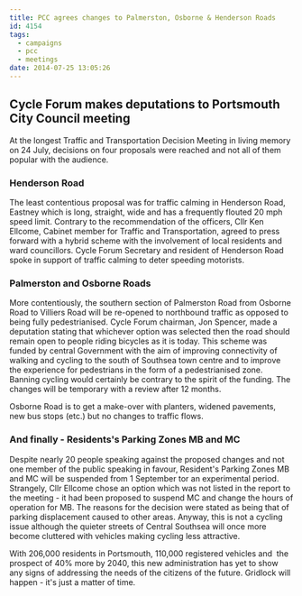 ```yaml
---
title: PCC agrees changes to Palmerston, Osborne & Henderson Roads
id: 4154
tags:
  - campaigns
  - pcc
  - meetings
date: 2014-07-25 13:05:26
---
```


## Cycle Forum makes deputations to Portsmouth City Council meeting

At the longest Traffic and Transportation Decision Meeting in living memory on 24 July, decisions on four proposals were reached and not all of them popular with the audience.

### Henderson Road

The least contentious proposal was for traffic calming in Henderson Road, Eastney which is long, straight, wide and has a frequently flouted 20 mph speed limit. Contrary to the recommendation of the officers, Cllr Ken Ellcome, Cabinet member for Traffic and Transportation, agreed to press forward with a hybrid scheme with the involvement of local residents and ward councillors. Cycle Forum Secretary and resident of Henderson Road spoke in support of traffic calming to deter speeding motorists.

### Palmerston and Osborne Roads

More contentiously, the southern section of Palmerston Road from Osborne Road to Villiers Road will be re-opened to northbound traffic as opposed to being fully pedestrianised. Cycle Forum chairman, Jon Spencer, made a deputation stating that whichever option was selected then the road should remain open to people riding bicycles as it is today. This scheme was funded by central Government with the aim of improving connectivity of walking and cycling to the south of Southsea town centre and to improve the experience for pedestrians in the form of a pedestrianised zone. Banning cycling would certainly be contrary to the spirit of the funding. The changes will be temporary with a review after 12 months.

Osborne Road is to get a make-over with planters, widened pavements, new bus stops (etc.) but no changes to traffic flows.

### And finally - Residents's Parking Zones MB and MC

Despite nearly 20 people speaking against the proposed changes and not one member of the public speaking in favour, Resident's Parking Zones MB and MC will be suspended from 1 September tor an experimental period. Strangely, Cllr Ellcome chose an option which was not listed in the report to the meeting - it had been proposed to suspend MC and change the hours of operation for MB. The reasons for the decision were stated as being that of parking displacement caused to other areas. Anyway, this is not a cycling issue although the quieter streets of Central Southsea will once more become cluttered with vehicles making cycling less attractive.

With 206,000 residents in Portsmouth, 110,000 registered vehicles and  the prospect of 40% more by 2040, this new administration has yet to show any signs of addressing the needs of the citizens of the future. Gridlock will happen - it's just a matter of time.